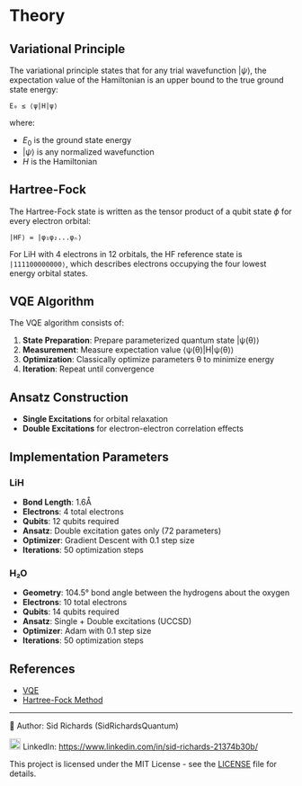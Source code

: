 # Theory

## Variational Principle

The variational principle states that for any trial wavefunction $|\psi⟩$, the expectation value of the Hamiltonian is an upper bound to the true ground state energy:
```
E₀ ≤ ⟨ψ|H|ψ⟩
```
where:
- $E_0$ is the ground state energy
- $|\psi⟩$ is any normalized wavefunction
- $H$ is the Hamiltonian

## Hartree-Fock

The Hartree-Fock state is written as the tensor product of a qubit state $\phi$ for every electron orbital:
```
|HF⟩ = |φ₁φ₂...φₙ⟩
```
For LiH with 4 electrons in 12 orbitals, the HF reference state is ```|111100000000⟩```, which describes electrons occupying the four lowest energy orbital states.

## VQE Algorithm

The VQE algorithm consists of:
1. **State Preparation**: Prepare parameterized quantum state |ψ(θ)⟩
2. **Measurement**: Measure expectation value ⟨ψ(θ)|H|ψ(θ)⟩
3. **Optimization**: Classically optimize parameters θ to minimize energy
4. **Iteration**: Repeat until convergence

## Ansatz Construction

- **Single Excitations** for orbital relaxation
- **Double Excitations** for electron-electron correlation effects

## Implementation Parameters

### LiH
- **Bond Length**: 1.6Å
- **Electrons**: 4 total electrons
- **Qubits**: 12 qubits required
- **Ansatz**: Double excitation gates only (72 parameters)
- **Optimizer**: Gradient Descent with 0.1 step size
- **Iterations**: 50 optimization steps

### H₂O
- **Geometry**: 104.5° bond angle between the hydrogens about the oxygen
- **Electrons**: 10 total electrons  
- **Qubits**: 14 qubits required
- **Ansatz**: Single + Double excitations (UCCSD)
- **Optimizer**: Adam with 0.1 step size
- **Iterations**: 50 optimization steps

## References

- [VQE](https://en.wikipedia.org/wiki/Variational_quantum_eigensolver)
- [Hartree-Fock Method](https://en.wikipedia.org/wiki/Hartree–Fock_method)

---

📘 Author: Sid Richards (SidRichardsQuantum)

<img src="https://cdn.jsdelivr.net/gh/devicons/devicon/icons/linkedin/linkedin-original.svg" width="20" /> LinkedIn: https://www.linkedin.com/in/sid-richards-21374b30b/

This project is licensed under the MIT License - see the [LICENSE](LICENSE) file for details.
